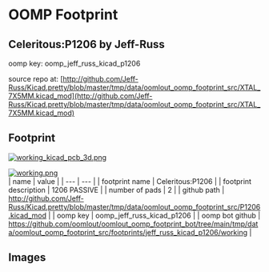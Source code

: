 # OOMP Footprint  
## Celeritous:P1206  by Jeff-Russ  
  
oomp key: oomp_jeff_russ_kicad_p1206  
  
source repo at: [http://github.com/Jeff-Russ/Kicad.pretty/blob/master/tmp/data/oomlout_oomp_footprint_src/XTAL_7X5MM.kicad_mod](http://github.com/Jeff-Russ/Kicad.pretty/blob/master/tmp/data/oomlout_oomp_footprint_src/XTAL_7X5MM.kicad_mod)  
## Footprint  
  
[![working_kicad_pcb_3d.png](working_kicad_pcb_3d_600.png)](working_kicad_pcb_3d.png)  
  
[![working.png](working_600.png)](working.png)  
| name | value | 
| --- | --- | 
| footprint name | Celeritous:P1206 | 
| footprint description | 1206 PASSIVE | 
| number of pads | 2 | 
| github path | http://github.com/Jeff-Russ/Kicad.pretty/blob/master/tmp/data/oomlout_oomp_footprint_src/P1206.kicad_mod | 
| oomp key | oomp_jeff_russ_kicad_p1206 | 
| oomp bot github | https://github.com/oomlout/oomlout_oomp_footprint_bot/tree/main/tmp/data/oomlout_oomp_footprint_src/footprints/jeff_russ_kicad_p1206/working | 
## Images  

